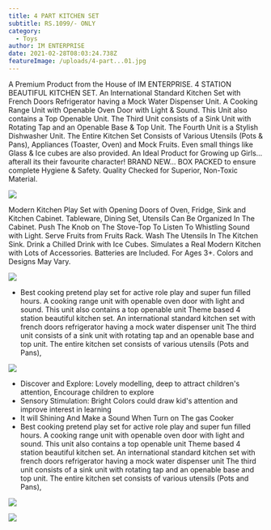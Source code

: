 ```yaml
---
title: 4 PART KITCHEN SET
subtitle: RS.1099/- ONLY
category:
  - Toys
author: IM ENTERPRISE
date: 2021-02-28T08:03:24.738Z
featureImage: /uploads/4-part...01.jpg
---
```

A Premium Product from the House of IM ENTERPRISE.  4 STATION BEAUTIFUL KITCHEN SET. An International Standard Kitchen Set with French Doors Refrigerator having a Mock Water Dispenser Unit. A Cooking Range Unit with Openable Oven Door with Light & Sound. This Unit also contains a Top Openable Unit. The Third Unit consists of a Sink Unit with Rotating Tap and an Openable Base & Top Unit. The Fourth Unit is a Stylish Dishwasher Unit. The Entire Kitchen Set Consists of Various Utensils (Pots & Pans), Appliances (Toaster, Oven) and Mock Fruits. Even small things like Glass & Ice cubes are also provided. An Ideal Product for Growing up Girls... afterall its their favourite character! BRAND NEW... BOX PACKED to ensure complete Hygiene & Safety. Quality Checked for Superior, Non-Toxic Material.

![](/uploads/4-part...01.jpg)

<!--StartFragment-->

Modern Kitchen Play Set with Opening Doors of Oven, Fridge, Sink and Kitchen Cabinet. Tableware, Dining Set, Utensils Can Be Organized In The Cabinet. Push The Knob on The Stove-Top To Listen To Whistling Sound with Light. Serve Fruits from Fruits Rack. Wash The Utensils In The Kitchen Sink. Drink a Chilled Drink with Ice Cubes. Simulates a Real Modern Kitchen with Lots of Accessories. Batteries are Included. For Ages 3+. Colors and Designs May Vary.

<!--EndFragment-->

![](/uploads/4-part...03.jpg)



* Best cooking pretend play set for active role play and super fun filled hours. A cooking range unit with openable oven door with light and sound. This unit also contains a top openable unit Theme based 4 station beautiful kitchen set. An international standard kitchen set with french doors refrigerator having a mock water dispenser unit The third unit consists of a sink unit with rotating tap and an openable base and top unit. The entire kitchen set consists of various utensils (Pots and Pans),

![](/uploads/4-part...04.jpg)



* Discover and Explore: Lovely modelling, deep to attract children's attention, Encourage children to explore
* Sensory Stimulation: Bright Colors could draw kid's attention and improve interest in learning
* It will Shining And Make a Sound When Turn on The gas Cooker
* Best cooking pretend play set for active role play and super fun filled hours. A cooking range unit with openable oven door with light and sound. This unit also contains a top openable unit Theme based 4 station beautiful kitchen set. An international standard kitchen set with french doors refrigerator having a mock water dispenser unit The third unit consists of a sink unit with rotating tap and an openable base and top unit. The entire kitchen set consists of various utensils (Pots and Pans),



![](/uploads/4-part...07.jpg)

![](/uploads/4-part...06.jpg)